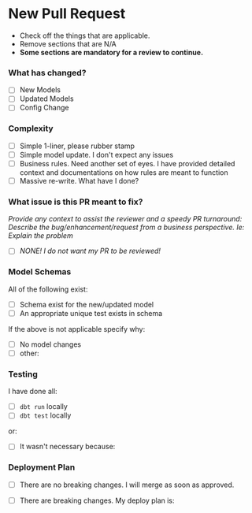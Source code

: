 # New Pull Request

* Check off the things that are applicable.  
* Remove sections that are N/A
* **Some sections are mandatory for a review to continue.**


### What has changed?
- [ ] New Models
- [ ] Updated Models
- [ ] Config Change

### Complexity
- [ ] Simple 1-liner, please rubber stamp
- [ ] Simple model update.  I don't expect any issues
- [ ] Business rules.  Need another set of eyes.  I have provided detailed context and documentations on how rules are meant to function
- [ ] Massive re-write.  What have I done?

### What issue is this PR meant to fix? 
*Provide any context to assist the reviewer and a speedy PR turnaround:*
*Describe the bug/enhancement/request from a business perspective.  Ie:  Explain the problem*

- [ ] *NONE!  I do not want my PR to be reviewed!*

### Model Schemas
All of the following exist:
- [ ] Schema exist for the new/updated model
- [ ] An appropriate unique test exists in schema

If the above is not applicable specify why:
- [ ] No model changes
- [ ] other:

### Testing
I have done all:
- [ ] `dbt run` locally
- [ ] `dbt test` locally

or:
- [ ] It wasn't necessary because: 

### Deployment Plan

- [ ] There are no breaking changes.  I will merge as soon as approved.
- [ ] There are breaking changes.  My deploy plan is:

